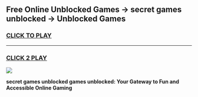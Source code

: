 
## Free Online Unblocked Games → secret games unblocked → Unblocked Games
<h3>
<a href="https://premium.freeplayer.one?title=secret_games_unblocked&ref=21F">CLICK TO PLAY</a></h3>
<hr>

<h3>
<a href="https://premium.freeplayer.one?title=secret_games_unblocked&ref=21F">CLICK 2 PLAY</a>
  
</h3>

<a href="https://premium.freeplayer.one?title=secret_games_unblocked&ref=21F/"><img src="https://clearcache.store/games.png"></a>


**secret games unblocked games unblocked: Your Gateway to Fun and Accessible Online Gaming**
